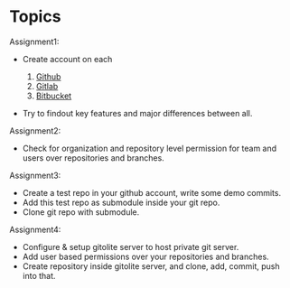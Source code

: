 # Topics

Assignment1:  
* Create account on each 
     1. [Github](https://github.com/)
     2. [Gitlab](https://about.gitlab.com/)
     3. [Bitbucket](https://bitbucket.org/)

* Try to findout key features and major differences between all.   
  
Assignment2:   
* Check for organization and repository level permission for team and users over repositories and branches. 
 
 
Assignment3: 
* Create a test repo in your github account, write some demo commits. 
* Add this test repo as submodule inside your git repo.
* Clone git repo with submodule. 


Assignment4: 
* Configure & setup gitolite server to host private git server.
* Add user based permissions over your repositories and branches. 
* Create repository inside gitolite server, and clone, add, commit, push into that.

